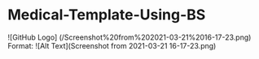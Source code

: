 # Medical-Template-Using-BS
![GitHub Logo] (/Screenshot%20from%202021-03-21%2016-17-23.png)
Format: ![Alt Text](Screenshot from 2021-03-21 16-17-23.png)
